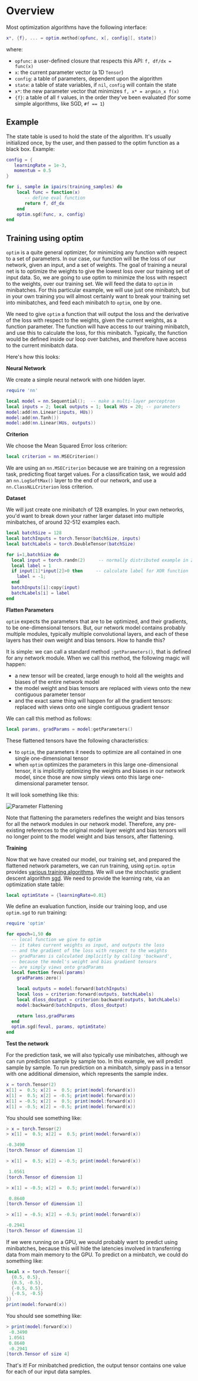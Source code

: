 <a name='optim.overview'></a>
# Overview

Most optimization algorithms have the following interface:

```lua
x*, {f}, ... = optim.method(opfunc, x[, config][, state])
```

where:

* `opfunc`: a user-defined closure that respects this API: `f, df/dx = func(x)`
* `x`: the current parameter vector (a 1D `Tensor`)
* `config`: a table of parameters, dependent upon the algorithm
* `state`: a table of state variables, if `nil`, `config` will contain the state
* `x*`: the new parameter vector that minimizes `f, x* = argmin_x f(x)`
* `{f}`: a table of all `f` values, in the order they've been evaluated (for some simple algorithms, like SGD, `#f == 1`)


<a name='optim.example'></a>
## Example

The state table is used to hold the state of the algorithm.
It's usually initialized once, by the user, and then passed to the optim function as a black box.
Example:

```lua
config = {
   learningRate = 1e-3,
   momentum = 0.5
}

for i, sample in ipairs(training_samples) do
    local func = function(x)
       -- define eval function
       return f, df_dx
    end
    optim.sgd(func, x, config)
end
```

<a name="optim.training"></a>
## Training using optim ##

`optim` is a quite general optimizer, for minimizing any function with respect to a set
of parameters.  In our case, our
function will be the loss of our network, given an input, and a set of weights.  The goal of training 
a neural net is to
optimize the weights to give the lowest loss over our training set of input data.  So, we are going to use optim
to minimize the loss with respect to the weights, over our training set.  We will feed the data to 
`optim` in minibatches.  For this particular example, we will use just one minibatch, but in your own training
you will almost certainly want to break your training set into minibatches, and feed each minibatch to `optim`,
one by one.

We need to give `optim` a function that will output the loss and the derivative of the loss with respect to the
weights, given the current weights, as a function parameter.  The function will have access to our training minibatch, and use this
to calculate the loss, for this minibatch.  Typically, the function would be defined inside our loop over
batches, and therefore have access to the current minibatch data.

Here's how this looks:

__Neural Network__

We create a simple neural network with one hidden layer.
```lua
require 'nn'

local model = nn.Sequential();  -- make a multi-layer perceptron
local inputs = 2; local outputs = 1; local HUs = 20; -- parameters
model:add(nn.Linear(inputs, HUs))
model:add(nn.Tanh())
model:add(nn.Linear(HUs, outputs))
```

__Criterion__

We choose the Mean Squared Error loss criterion:
```lua
local criterion = nn.MSECriterion()
```

We are using an `nn.MSECriterion` because we are training on a regression task, predicting float target values.
For a classification task, we would add an `nn.LogSoftMax()` layer to the end of our
network, and use a `nn.ClassNLLCriterion` loss criterion.

__Dataset__

We will just create one minibatch of 128 examples.  In your own networks, you'd want to break down your
rather larger dataset into multiple minibatches, of around 32-512 examples each.

```lua
local batchSize = 128
local batchInputs = torch.Tensor(batchSize, inputs)
local batchLabels = torch.DoubleTensor(batchSize)

for i=1,batchSize do
  local input = torch.randn(2)     -- normally distributed example in 2d
  local label = 1
  if input[1]*input[2]>0 then     -- calculate label for XOR function
    label = -1;
  end
  batchInputs[i]:copy(input)
  batchLabels[i] = label
end
```

__Flatten Parameters__

`optim` expects the parameters that are to be optimized, and their gradients, to be one-dimensional tensors.
But, our network model contains probably multiple modules, typically multiple convolutional layers, and each
of these layers has their own weight and bias tensors.  How to handle this?

It is simple: we can call a standard method `:getParameters()`, that is defined for any network module.  When
we call this method, the following magic will happen:
- a new tensor will be created, large enough to hold all the weights and biases of the entire network model
- the model weight and bias tensors are replaced with views onto the new contiguous parameter tensor
- and the exact same thing will happen for all the gradient tensors: replaced with views onto one single
contiguous gradient tensor

We can call this method as follows:
```lua
local params, gradParams = model:getParameters()
```

These flattened tensors have the following characteristics:
- to `optim`, the parameters it needs to optimize are all contained in one single one-dimensional tensor
- when `optim` optimizes the parameters in this large one-dimensional tensor, it is implicitly optimizing
the weights and biases in our network model, since those are now simply views onto this large one-dimensional
parameter tensor.

It will look something like this:

![Parameter Flattening](image/parameterflattening.png?raw=true "Parameter Flattening")

Note that flattening the parameters redefines the weight and bias tensors for all the network modules
in our network model.  Therefore, any pre-existing references to the original model layer weight and bias tensors
will no longer point to the model weight and bias tensors, after flattening.

__Training__

Now that we have created our model, our training set, and prepared the flattened network parameters,
we can run training, using `optim`.  `optim` provides [various training algorithms](https://github.com/torch/optim/blob/master/doc/index.md).  We
will use the stochastic gradient descent algorithm [sgd](https://github.com/torch/optim/blob/master/doc/index.md#x-sgdopfunc-x-state).  We
need to provide the learning rate, via an optimization state table:

```lua
local optimState = {learningRate=0.01}
```

We define an evaluation function, inside our training loop, and use `optim.sgd` to run training:
```lua
require 'optim'

for epoch=1,50 do
  -- local function we give to optim
  -- it takes current weights as input, and outputs the loss
  -- and the gradient of the loss with respect to the weights
  -- gradParams is calculated implicitly by calling 'backward',
  -- because the model's weight and bias gradient tensors
  -- are simply views onto gradParams
  local function feval(params)
    gradParams:zero()

    local outputs = model:forward(batchInputs)
    local loss = criterion:forward(outputs, batchLabels)
    local dloss_doutput = criterion:backward(outputs, batchLabels)
    model:backward(batchInputs, dloss_doutput)

    return loss,gradParams
  end
  optim.sgd(feval, params, optimState)
end
```
__Test the network__

For the prediction task, we will also typically use minibatches, although we can run prediction sample by
sample too.  In this example, we will predict sample by sample.  To run prediction on a minibatch, simply
pass in a tensor with one additional dimension, which represents the sample index.

```lua
x = torch.Tensor(2)
x[1] =  0.5; x[2] =  0.5; print(model:forward(x))
x[1] =  0.5; x[2] = -0.5; print(model:forward(x))
x[1] = -0.5; x[2] =  0.5; print(model:forward(x))
x[1] = -0.5; x[2] = -0.5; print(model:forward(x))
```

You should see something like:
```lua
> x = torch.Tensor(2)
> x[1] =  0.5; x[2] =  0.5; print(model:forward(x))

-0.3490
[torch.Tensor of dimension 1]

> x[1] =  0.5; x[2] = -0.5; print(model:forward(x))

 1.0561
[torch.Tensor of dimension 1]

> x[1] = -0.5; x[2] =  0.5; print(model:forward(x))

 0.8640
[torch.Tensor of dimension 1]

> x[1] = -0.5; x[2] = -0.5; print(model:forward(x))

-0.2941
[torch.Tensor of dimension 1]
```

If we were running on a GPU, we would probably want to predict using minibatches, because this will
hide the latencies involved in transferring data from main memory to the GPU.  To predict
on a minbatch, we could do something like:

```lua
local x = torch.Tensor({
  {0.5, 0.5},
  {0.5, -0.5},
  {-0.5, 0.5},
  {-0.5, -0.5}
})
print(model:forward(x))
```
You should see something like:
```lua
> print(model:forward(x))
 -0.3490
 1.0561
 0.8640
 -0.2941
[torch.Tensor of size 4]
```

That's it! For minibatched prediction, the output tensor contains one value for each of our input data samples.
